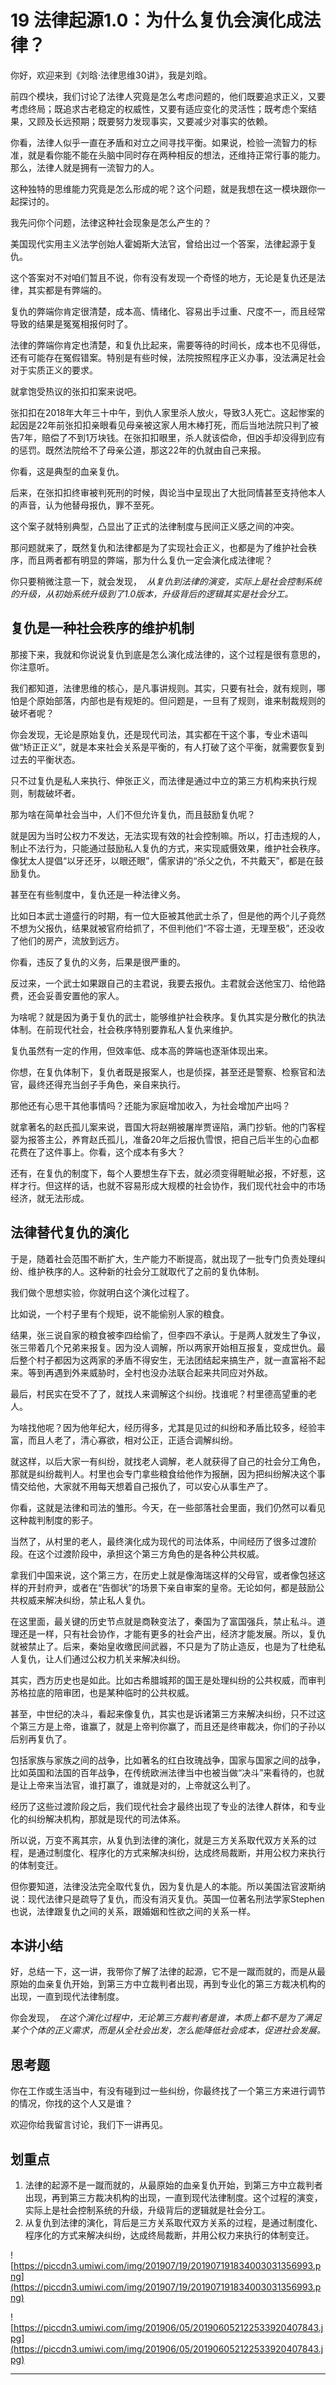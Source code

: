 # 19 法律起源1.0：为什么复仇会演化成法律？

你好，欢迎来到《刘晗·法律思维30讲》，我是刘晗。

前四个模块，我们讨论了法律人究竟是怎么考虑问题的，他们既要追求正义，又要考虑终局；既追求古老稳定的权威性，又要有适应变化的灵活性；既考虑个案结果，又顾及长远预期；既要努力发现事实，又要减少对事实的依赖。

你看，法律人似乎一直在矛盾和对立之间寻找平衡。如果说，检验一流智力的标准，就是看你能不能在头脑中同时存在两种相反的想法，还维持正常行事的能力。那么，法律人就是拥有一流智力的人。

这种独特的思维能力究竟是怎么形成的呢？这个问题，就是我想在这一模块跟你一起探讨的。

我先问你个问题，法律这种社会现象是怎么产生的？

美国现代实用主义法学创始人霍姆斯大法官，曾给出过一个答案，法律起源于复仇。

这个答案对不对咱们暂且不说，你有没有发现一个奇怪的地方，无论是复仇还是法律，其实都是有弊端的。

复仇的弊端你肯定很清楚，成本高、情绪化、容易出手过重、尺度不一，而且经常导致的结果是冤冤相报何时了。

法律的弊端你肯定也清楚，和复仇比起来，需要等待的时间长，成本也不见得低，还有可能存在冤假错案。特别是有些时候，法院按照程序正义办事，没法满足社会对于实质正义的要求。

就拿饱受热议的张扣扣案来说吧。

张扣扣在2018年大年三十中午，到仇人家里杀人放火，导致3人死亡。这起惨案的起因是22年前张扣扣亲眼看见母亲被这家人用木棒打死，而后当地法院只判了被告7年，赔偿了不到1万块钱。在张扣扣眼里，杀人就该偿命，但凶手却没得到应有的惩罚。既然法院给不了母亲公道，那这22年的仇就由自己来报。

你看，这是典型的血亲复仇。

后来，在张扣扣终审被判死刑的时候，舆论当中呈现出了大批同情甚至支持他本人的声音，认为他替母报仇，罪不至死。

这个案子就特别典型，凸显出了正式的法律制度与民间正义感之间的冲突。

那问题就来了，既然复仇和法律都是为了实现社会正义，也都是为了维护社会秩序，而且两者都有明显的弊端，那为什么复仇一定会演化成法律呢？

你只要稍微注意一下，就会发现，  *从复仇到法律的演变，实际上是社会控制系统的升级，从初始系统升级到了1.0版本，升级背后的逻辑其实是社会分工。*

## 复仇是一种社会秩序的维护机制

那接下来，我就和你说说复仇到底是怎么演化成法律的，这个过程是很有意思的，你注意听。

我们都知道，法律思维的核心，是凡事讲规则。其实，只要有社会，就有规则，哪怕是个原始部落，内部也是有规矩的。但问题是，一旦有了规则，谁来制裁规则的破坏者呢？

你会发现，无论是原始复仇，还是现代司法，其实都在干这个事，专业术语叫做“矫正正义”，就是本来社会关系是平衡的，有人打破了这个平衡，就需要恢复到过去的平衡状态。

只不过复仇是私人来执行、伸张正义，而法律是通过中立的第三方机构来执行规则，制裁破坏者。

那为啥在简单社会当中，人们不但允许复仇，而且鼓励复仇呢？

就是因为当时公权力不发达，无法实现有效的社会控制嘛。所以，打击违规的人，制止不法行为，只能通过鼓励私人复仇的方式，来实现威慑效果，维护社会秩序。像犹太人提倡“以牙还牙，以眼还眼”，儒家讲的“杀父之仇，不共戴天”，都是在鼓励复仇。

甚至在有些制度中，复仇还是一种法律义务。

比如日本武士道盛行的时期，有一位大臣被其他武士杀了，但是他的两个儿子竟然不想为父报仇，结果就被官府给抓了，不但判他们“不容士道，无理至极”，还没收了他们的房产，流放到远方。

你看，违反了复仇的义务，后果是很严重的。

反过来，一个武士如果跟自己的主君说，我要去报仇。主君就会送他宝刀、给他路费，还会妥善安置他的家人。

为啥呢？就是因为勇于复仇的武士，能够维护社会秩序。复仇其实是分散化的执法体制。在前现代社会，社会秩序特别要靠私人复仇来维护。

复仇虽然有一定的作用，但效率低、成本高的弊端也逐渐体现出来。

你想，在复仇体制下，复仇者既是报案人，也是侦探，甚至还是警察、检察官和法官，最终还得充当刽子手角色，亲自来执行。

那他还有心思干其他事情吗？还能为家庭增加收入，为社会增加产出吗？

就拿著名的赵氏孤儿案来说，晋国大将赵朔被屠岸贾诬陷，满门抄斩。他的门客程婴为报答主公，养育赵氏孤儿，准备20年之后报仇雪恨，把自己后半生的心血都花费在了这件事上。你看，这个成本有多大？

还有，在复仇的制度下，每个人要想生存下去，就必须变得睚眦必报，不好惹，这样才行。但这样的话，也就不容易形成大规模的社会协作，我们现代社会中的市场经济，就无法形成。

## 法律替代复仇的演化

于是，随着社会范围不断扩大，生产能力不断提高，就出现了一批专门负责处理纠纷、维护秩序的人。这种新的社会分工就取代了之前的复仇体制。

我们做个思想实验，你就明白这个演化过程了。

比如说，一个村子里有个规矩，说不能偷别人家的粮食。

结果，张三说自家的粮食被李四给偷了，但李四不承认。于是两人就发生了争议，张三带着几个兄弟来报复。因为没人调解，所以两家开始相互报复，变成世仇。最后整个村子都因为这两家的矛盾不得安生，无法团结起来搞生产，就一直富裕不起来。等到再遇到外来威胁时，全村也没办法联合起来共同应对外敌。

最后，村民实在受不了了，就找人来调解这个纠纷。找谁呢？村里德高望重的老人。

为啥找他呢？因为他年纪大，经历得多，尤其是见过的纠纷和矛盾比较多，经验丰富，而且人老了，清心寡欲，相对公正，正适合调解纠纷。

就这样，以后大家一有纠纷，就找老人调解，老人就获得了自己的社会分工角色，那就是纠纷裁判人。村里也会专门拿些粮食给他作为报酬，因为把纠纷解决这个事情交给他，大家就不用每天想着自己报仇了，可以安心从事生产了。

你看，这就是法律和司法的雏形。今天，在一些部落社会里面，我们仍然可以看见这种裁判制度的影子。

当然了，从村里的老人，最终演化成为现代的司法体系，中间经历了很多过渡阶段。在这个过渡阶段中，承担这个第三方角色的是各种公共权威。

拿我们中国来说，这个第三方，在历史上就是像海瑞这样的父母官，或者像包拯这样的开封府尹，或者在“告御状”的场景下亲自审案的皇帝。无论如何，都是鼓励公共权威来解决纠纷，禁止私人复仇。

在这里面，最关键的历史节点就是商鞅变法了，秦国为了富国强兵，禁止私斗。道理还是一样，只有社会协作，才能有更多的社会产出，经济才能发展。所以，复仇就被禁止了。后来，秦始皇收缴民间武器，不只是为了防止造反，也是为了杜绝私人复仇，让人们通过公权力机关来解决纠纷。

其实，西方历史也是如此。比如古希腊城邦的国王是处理纠纷的公共权威，而审判苏格拉底的陪审团，也是某种临时的公共权威。

甚至，中世纪的决斗，看起来像复仇，其实也是诉诸第三方来解决纠纷，只不过这个第三方是上帝，谁赢了，就是上帝判你赢了，而且还是终审裁决，你们的子孙以后别再复仇了。

包括家族与家族之间的战争，比如著名的红白玫瑰战争，国家与国家之间的战争，比如英国和法国的百年战争，在传统欧洲法律当中也被当做“决斗”来看待的，也就是让上帝来当法官，谁打赢了，谁就是对的，上帝就这么判了。

经历了这些过渡阶段之后，我们现代社会才最终出现了专业的法律人群体，和专业化的纠纷解决机构，那就是现代的司法体系。

所以说，万变不离其宗，从复仇到法律的演化，就是三方关系取代双方关系的过程，是通过制度化、程序化的方式来解决纠纷，达成终局裁断，并用公权力来执行的体制变迁。

但你要知道，法律没法完全取代复仇，因为复仇是人的本能。所以美国法官波斯纳说：现代法律只是疏导了复仇，而没有消灭复仇。英国一位著名刑法学家Stephen也说，法律跟复仇之间的关系，跟婚姻和性欲之间的关系一样。

## 本讲小结

好，总结一下，这一讲，我带你了解了法律的起源，它不是一蹴而就的，而是从最原始的血亲复仇开始，到第三方中立裁判者出现，再到专业化的第三方裁决机构的出现，一直到现代法律制度。

你会发现，  *在这个演化过程中，无论第三方裁判者是谁，本质上都不是为了满足某个个体的正义需求，而是从全社会出发，怎么能降低社会成本，促进社会发展。*

## 思考题

你在工作或生活当中，有没有碰到过一些纠纷，你最终找了一个第三方来进行调节的情况，你找的这个人又是谁？

欢迎你给我留言讨论，我们下一讲再见。

## 划重点

1. 法律的起源不是一蹴而就的，从最原始的血亲复仇开始，到第三方中立裁判者出现，再到第三方裁决机构的出现，一直到现代法律制度。这个过程的演变，实际上是社会控制系统的升级，升级背后的逻辑就是社会分工。
2. 从复仇到法律的演化，背后是三方关系取代双方关系的过程，是通过制度化、程序化的方式来解决纠纷，达成终局裁断，并用公权力来执行的体制变迁。

![https://piccdn3.umiwi.com/img/201907/19/201907191834003031356993.png](https://piccdn3.umiwi.com/img/201907/19/201907191834003031356993.png)

![https://piccdn3.umiwi.com/img/201906/05/201906052122533920407843.jpg](https://piccdn3.umiwi.com/img/201906/05/201906052122533920407843.jpg)

---
